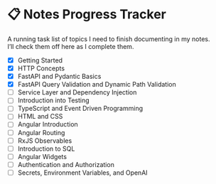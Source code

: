 # 📋 Notes Progress Tracker

A running task list of topics I need to finish documenting in my notes.  
I’ll check them off here as I complete them.

- [X] Getting Started  
- [X] HTTP Concepts  
- [X] FastAPI and Pydantic Basics  
- [X] FastAPI Query Validation and Dynamic Path Validation  
- [ ] Service Layer and Dependency Injection  
- [ ] Introduction into Testing  
- [ ] TypeScript and Event Driven Programming  
- [ ] HTML and CSS  
- [ ] Angular Introduction  
- [ ] Angular Routing  
- [ ] RxJS Observables  
- [ ] Introduction to SQL  
- [ ] Angular Widgets  
- [ ] Authentication and Authorization  
- [ ] Secrets, Environment Variables, and OpenAI  
